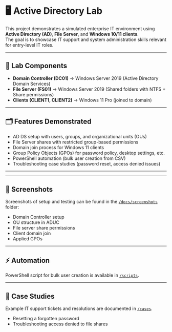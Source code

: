 # 🖥️ Active Directory Lab

This project demonstrates a simulated enterprise IT environment using **Active Directory (AD)**, **File Server**, and **Windows 10/11 clients**.  
The goal is to showcase IT support and system administration skills relevant for entry-level IT roles.

---

## 🔧 Lab Components
- **Domain Controller (DC01)** → Windows Server 2019 (Active Directory Domain Services)
- **File Server (FS01)** → Windows Server 2019 (Shared folders with NTFS + Share permissions)
- **Clients (CLIENT1, CLIENT2)** → Windows 11 Pro (joined to domain)

---

## 🗂️ Features Demonstrated
- AD DS setup with users, groups, and organizational units (OUs)
- File Server shares with restricted group-based permissions
- Domain join process for Windows 11 clients
- Group Policy Objects (GPOs) for password policy, desktop settings, etc.
- PowerShell automation (bulk user creation from CSV)
- Troubleshooting case studies (password reset, access denied issues)

---


---

## 📸 Screenshots
Screenshots of setup and testing can be found in the [`/docs/screenshots`](docs/screenshots) folder:
- Domain Controller setup
- OU structure in ADUC
- File server share permissions
- Client domain join
- Applied GPOs

---

## ⚡ Automation
PowerShell script for bulk user creation is available in [`/scripts`](scripts).

---

## 📝 Case Studies
Example IT support tickets and resolutions are documented in [`/cases`](cases).
- Resetting a forgotten password
- Troubleshooting access denied to file shares

